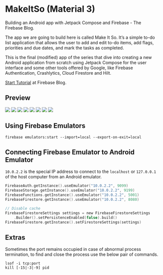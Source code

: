 # MakeItSo (Material 3)

Building an Android app with Jetpack Compose and Firebase - The Firebase Blog.

The app we are going to build here is called Make It So. It’s a simple to-do
list application that allows the user to add and edit to-do items, add flags,
priorities and due dates, and mark the tasks as completed.

This is the final (modified) app of the series that dive into creating a new
Android application from scratch using Jetpack Compose for the user interface
and some other tools offered by Google, like Firebase Authentication,
Crashlytics, Cloud Firestore and Hilt.

[Start Tutorial](https://firebase.blog/posts/2022/04/building-an-app-android-jetpack-compose-firebase)
at Firebase Blog.

## Preview

![](preview/preview_home.webp) ![](preview/preview_new_task.webp)
![](preview/preview_delete_task.webp) ![](preview/preview_anonymous.webp)
![](preview/preview_login.webp) ![](preview/preview_register.webp)
![](preview/preview_signed.webp) ![](preview/preview_signout.webp)

## Using Firebase Emulators

```console
firebase emulators:start --import=local --export-on-exit=local
```

## Connecting Firebase Emulator to Android Emulator

`10.0.2.2` is the special IP address to connect to the `localhost` or
`127.0.0.1` of the host computer from an Android emulator.

```kotlin
FirebaseAuth.getInstance().useEmulator("10.0.2.2", 9099)
FirebaseStorage.getInstance().useEmulator("10.0.2.2", 9199)
FirebaseFunctions.getInstance().useEmulator("10.0.2.2", 5001)
FirebaseFirestore.getInstance().useEmulator("10.0.2.2", 8080)

// Disable cache
FirebaseFirestoreSettings settings = new FirebaseFirestoreSettings
    .Builder().setPersistenceEnabled(false).build()
FirebaseFirestore.getInstance().setFirestoreSettings(settings)
```

## Extras

Sometimes the port remains occupied in case of abnormal process termination, to
find and close the process use the below pair of commands.

```console
lsof -i tcp:port
kill [-15|-3|-9] pid
```
